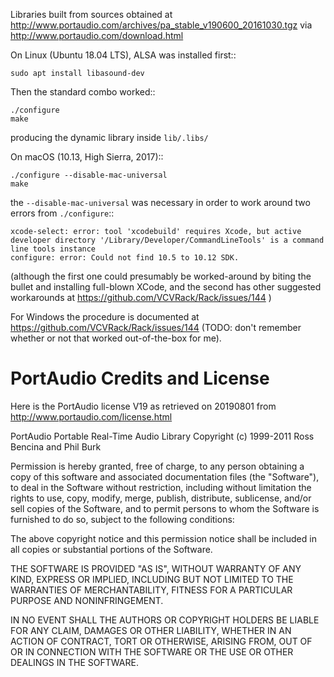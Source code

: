 Libraries built from sources obtained at http://www.portaudio.com/archives/pa_stable_v190600_20161030.tgz
via http://www.portaudio.com/download.html

On Linux (Ubuntu 18.04 LTS), ALSA was installed first::
	
	sudo apt install libasound-dev

Then the standard combo worked::
	
	./configure
	make

producing the dynamic library inside `lib/.libs/`

On macOS (10.13, High Sierra, 2017)::

	./configure --disable-mac-universal
	make

the `--disable-mac-universal` was necessary in order to work around two errors from
`./configure`::

	xcode-select: error: tool 'xcodebuild' requires Xcode, but active developer directory '/Library/Developer/CommandLineTools' is a command line tools instance
	configure: error: Could not find 10.5 to 10.12 SDK.

(although the first one could presumably be worked-around by biting the bullet and
installing full-blown XCode, and the second has other suggested workarounds at
https://github.com/VCVRack/Rack/issues/144 )

For Windows the procedure is documented at https://github.com/VCVRack/Rack/issues/144
(TODO: don't remember whether or not that worked out-of-the-box for me).


PortAudio Credits and License
=============================

Here is the PortAudio license V19 as retrieved on 20190801 from 
http://www.portaudio.com/license.html

PortAudio Portable Real-Time Audio Library
Copyright (c) 1999-2011 Ross Bencina and Phil Burk

Permission is hereby granted, free of charge, to any person obtaining a copy of this 
software and associated documentation files (the "Software"), to deal in the 
Software without restriction, including without limitation the rights to use, copy, 
modify, merge, publish, distribute, sublicense, and/or sell copies of the Software, 
and to permit persons to whom the Software is furnished to do so, subject to the 
following conditions:

The above copyright notice and this permission notice shall be included in all 
copies or substantial portions of the Software.

THE SOFTWARE IS PROVIDED "AS IS", WITHOUT WARRANTY OF ANY KIND, EXPRESS OR IMPLIED, 
INCLUDING BUT NOT LIMITED TO THE WARRANTIES OF MERCHANTABILITY, FITNESS FOR A 
PARTICULAR PURPOSE AND NONINFRINGEMENT.

IN NO EVENT SHALL THE AUTHORS OR COPYRIGHT HOLDERS BE LIABLE FOR ANY CLAIM, DAMAGES 
OR OTHER LIABILITY, WHETHER IN AN ACTION OF CONTRACT, TORT OR OTHERWISE, ARISING 
FROM, OUT OF OR IN CONNECTION WITH THE SOFTWARE OR THE USE OR OTHER DEALINGS IN THE 
SOFTWARE.
